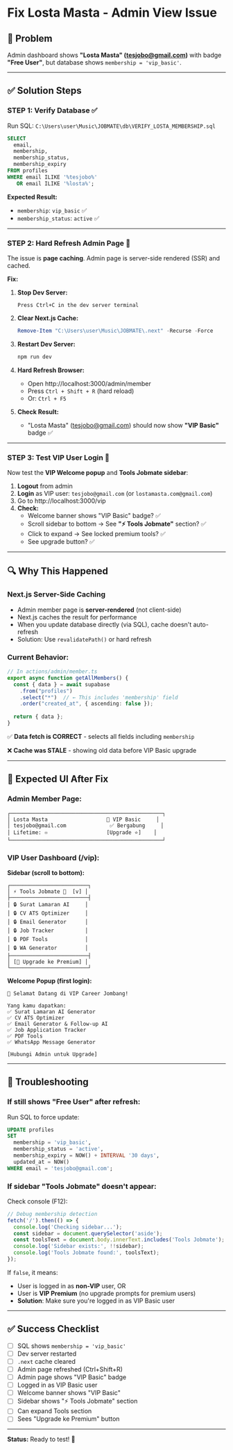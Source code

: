 # Fix Losta Masta - Admin View Issue

## 🐛 Problem

Admin dashboard shows **"Losta Masta" (tesjobo@gmail.com)** with badge **"Free User"**, but database shows `membership = 'vip_basic'`.

---

## ✅ Solution Steps

### **STEP 1: Verify Database** ✅

Run SQL: `C:\Users\user\Music\JOBMATE\db\VERIFY_LOSTA_MEMBERSHIP.sql`

```sql
SELECT 
  email,
  membership,
  membership_status,
  membership_expiry
FROM profiles
WHERE email ILIKE '%tesjobo%'
   OR email ILIKE '%losta%';
```

**Expected Result:**
- `membership`: `vip_basic` ✅
- `membership_status`: `active` ✅

---

### **STEP 2: Hard Refresh Admin Page** 🔄

The issue is **page caching**. Admin page is server-side rendered (SSR) and cached.

**Fix:**

1. **Stop Dev Server:**
   ```
   Press Ctrl+C in the dev server terminal
   ```

2. **Clear Next.js Cache:**
   ```powershell
   Remove-Item "C:\Users\user\Music\JOBMATE\.next" -Recurse -Force
   ```

3. **Restart Dev Server:**
   ```powershell
   npm run dev
   ```

4. **Hard Refresh Browser:**
   - Open http://localhost:3000/admin/member
   - Press `Ctrl + Shift + R` (hard reload)
   - Or: `Ctrl + F5`

5. **Check Result:**
   - "Losta Masta" (tesjobo@gmail.com) should now show **"VIP Basic"** badge ✅

---

### **STEP 3: Test VIP User Login** 🎯

Now test the **VIP Welcome popup** and **Tools Jobmate sidebar**:

1. **Logout** from admin
2. **Login** as VIP user: `tesjobo@gmail.com` (or `lostamasta.com@gmail.com`)
3. Go to http://localhost:3000/vip
4. **Check:**
   - Welcome banner shows "VIP Basic" badge? ✅
   - Scroll sidebar to bottom → See **"⚡ Tools Jobmate"** section? ✅
   - Click to expand → See locked premium tools? ✅
   - See upgrade button? ✅

---

## 🔍 Why This Happened

### **Next.js Server-Side Caching**

- Admin member page is **server-rendered** (not client-side)
- Next.js caches the result for performance
- When you update database directly (via SQL), cache doesn't auto-refresh
- Solution: Use `revalidatePath()` or hard refresh

### **Current Behavior:**

```typescript
// In actions/admin/member.ts
export async function getAllMembers() {
  const { data } = await supabase
    .from("profiles")
    .select("*")  // ← This includes 'membership' field
    .order("created_at", { ascending: false });
  
  return { data };
}
```

✅ **Data fetch is CORRECT** - selects all fields including `membership`

❌ **Cache was STALE** - showing old data before VIP Basic upgrade

---

## 🎯 Expected UI After Fix

### **Admin Member Page:**

```
┌─────────────────────────────────────────────────┐
│ Losta Masta                   🔵 VIP Basic     │
│ tesjobo@gmail.com              ✅ Bergabung     │
│ Lifetime: ♾️                   [Upgrade ⭐]    │
└─────────────────────────────────────────────────┘
```

### **VIP User Dashboard (/vip):**

**Sidebar (scroll to bottom):**
```
┌─────────────────────────┐
│ ⚡ Tools Jobmate 👑  [v] │
├─────────────────────────┤
│ 🔒 Surat Lamaran AI     │
│ 🔒 CV ATS Optimizer     │
│ 🔒 Email Generator      │
│ 🔒 Job Tracker          │
│ 🔒 PDF Tools            │
│ 🔒 WA Generator         │
├─────────────────────────┤
│ [👑 Upgrade ke Premium] │
└─────────────────────────┘
```

**Welcome Popup (first login):**
```
🎉 Selamat Datang di VIP Career Jombang!

Yang kamu dapatkan:
✅ Surat Lamaran AI Generator
✅ CV ATS Optimizer
✅ Email Generator & Follow-up AI
✅ Job Application Tracker
✅ PDF Tools
✅ WhatsApp Message Generator

[Hubungi Admin untuk Upgrade]
```

---

## 🚨 Troubleshooting

### **If still shows "Free User" after refresh:**

Run SQL to force update:
```sql
UPDATE profiles
SET 
  membership = 'vip_basic',
  membership_status = 'active',
  membership_expiry = NOW() + INTERVAL '30 days',
  updated_at = NOW()
WHERE email = 'tesjobo@gmail.com';
```

### **If sidebar "Tools Jobmate" doesn't appear:**

Check console (F12):
```javascript
// Debug membership detection
fetch('/').then(() => {
  console.log('Checking sidebar...');
  const sidebar = document.querySelector('aside');
  const toolsText = document.body.innerText.includes('Tools Jobmate');
  console.log('Sidebar exists:', !!sidebar);
  console.log('Tools Jobmate found:', toolsText);
});
```

If `false`, it means:
- User is logged in as **non-VIP** user, OR
- User is **VIP Premium** (no upgrade prompts for premium users)
- **Solution**: Make sure you're logged in as VIP Basic user

---

## ✅ Success Checklist

- [ ] SQL shows `membership = 'vip_basic'`
- [ ] Dev server restarted
- [ ] `.next` cache cleared
- [ ] Admin page refreshed (Ctrl+Shift+R)
- [ ] Admin page shows "VIP Basic" badge
- [ ] Logged in as VIP Basic user
- [ ] Welcome banner shows "VIP Basic"
- [ ] Sidebar shows "⚡ Tools Jobmate" section
- [ ] Can expand Tools section
- [ ] Sees "Upgrade ke Premium" button

---

**Status:** Ready to test! 🚀
